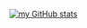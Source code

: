 [![my GitHub stats](https://github-readme-stats.vercel.app/api?username=Faked2378)](https://github.com/anuraghazra/github-readme-stats&&theme=onedark)
